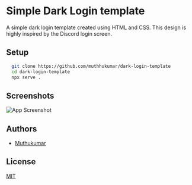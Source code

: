 
# Simple Dark Login template

A simple dark login template created using HTML and CSS. This design is highly inspired by the Discord login screen.
## Setup


```bash
  git clone https://github.com/muthhukumar/dark-login-template
  cd dark-login-template
  npx serve .
```
    
## Screenshots

![App Screenshot](https://user-images.githubusercontent.com/63153493/125194544-6f362a00-e26f-11eb-9033-ad45c35df7e5.png)

  
## Authors

- [Muthukumar](https://www.github.com/muthhukumar)

  
## License

[MIT](https://github.com/muthhukumar/dark-login-template/blob/main/LICENSE)

  
